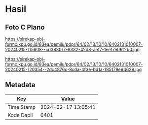 # Hasil

## Foto C Plano

https://sirekap-obj-formc.kpu.go.id/83ea/pemilu/pdpr/64/02/13/10/10/6402131010007-20240215-115608--cd383017-8332-42d8-aef7-1ee17e06f2b0.jpg

https://sirekap-obj-formc.kpu.go.id/83ea/pemilu/pdpr/64/02/13/10/10/6402131010007-20240215-120354--2dc4876c-8cda-4f3e-bd1a-185179e94629.jpg


## Metadata

| Key        | Value               |
| ---------- | ------------------- |
| Time Stamp | 2024-02-17 13:05:41 |
| Kode Dapil | 6401                |



